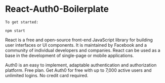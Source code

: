 # React-Auth0-Boilerplate

```
To get started:

npm start
```

React is a free and open-source front-end JavaScript library for building user interfaces or UI components. It is maintained by Facebook and a community of individual developers and companies. React can be used as a base in the development of single-page or mobile applications.

Auth0 is an easy to implement, adaptable authentication and authorization platform.
Free plan. Get Auth0 for free with up to 7,000 active users and unlimited logins. No credit card required.

